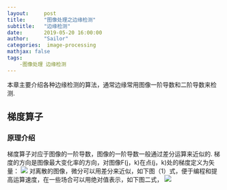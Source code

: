 ```yaml
---
layout:     post
title:      "图像处理之边缘检测"
subtitle:   "边缘检测"
date:       2019-05-20 16:00:00
author:     "Sailor"
categories:  image-processing
mathjax: false
tags:
    -图像处理 边缘检测
---
```


本章主要介绍各种边缘检测的算法，通常边缘常用图像一阶导数和二阶导数来检测.

## 梯度算子
### 原理介绍
梯度算子对应于图像的一阶导数，图像的一阶导数一般通过差分运算来近似的.
梯度的方向是图像最大变化率的方向，对图像F(j，k)在点(j，k)处的梯度定义为矢量：
![](https://sailorlou.github.io/image/image_boundary/tidu1.PNG)
对离散的图像，微分可以用差分来近似，如下图（1）式，便于编程和提高运算速度，在一些场合可以用绝对值表示，如下图二式，
![](https://sailorlou.github.io/image/image_boundary/tidu2.PNG)



